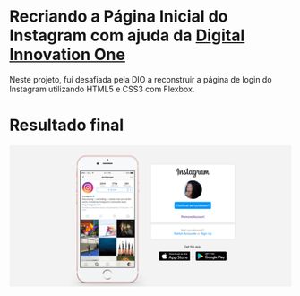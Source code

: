 # Recriando a Página Inicial do Instagram com ajuda da [Digital Innovation One](https://digitalinnovation.one/)

Neste projeto, fui desafiada pela DIO a reconstruir a página de login do Instagram utilizando HTML5 e CSS3 com Flexbox.

# Resultado final
![Resultado Final](img/resultado-final.png)
